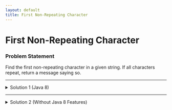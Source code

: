 ```yaml
---
layout: default
title: First Non-Repeating Character
---
```


# First Non-Repeating Character

### Problem Statement
Find the first non-repeating character in a given string. If all characters repeat, return a message saying so.

---

<details>
  <summary>Solution 1 (Java 8)</summary>

{% highlight java %}
import java.util.LinkedHashMap;
import java.util.Map;
import java.util.stream.Collectors;

public class FirstNonRepeatingCharacter {
    public static void main(String[] args) {
        String word = "swiss";
        
        Character result = word.chars()
            .mapToObj(c -> (char) c)
            .collect(Collectors.toMap(
                c -> c,
                c -> 1,
                Integer::sum,
                LinkedHashMap::new
            ))
            .entrySet()
            .stream()
            .filter(entry -> entry.getValue() == 1)
            .map(Map.Entry::getKey)
            .findFirst()
            .orElse(null);

        System.out.println("First non-repeating character: " + result);
    }
}
{% endhighlight %}

</details>

---

<details>
  <summary>Solution 2 (Without Java 8 Features)</summary>

{% highlight java %}
import java.util.HashMap;
import java.util.Map;

public class FirstNonRepeatingCharacter {
    public static void main(String[] args) {
        String word = "swiss";
        Map<Character, Integer> charCountMap = new HashMap<>();

        for (char c : word.toCharArray()) {
            charCountMap.put(c, charCountMap.getOrDefault(c, 0) + 1);
        }

        for (char c : word.toCharArray()) {
            if (charCountMap.get(c) == 1) {
                System.out.println("First non-repeating character: " + c);
                return;
            }
        }

        System.out.println("No non-repeating character found.");
    }
}
{% endhighlight %}

</details>
